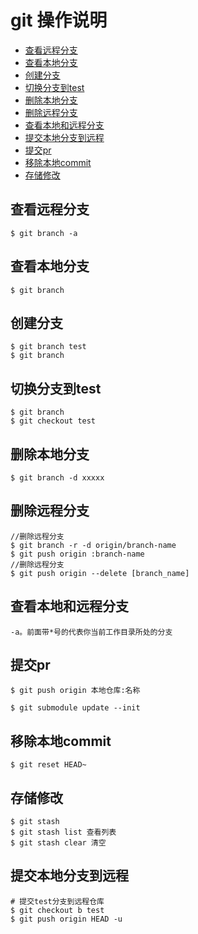 # git 操作说明
+ [查看远程分支](#查看远程分支)
+ [查看本地分支](#查看本地分支)
+ [创建分支](#创建分支)
+ [切换分支到test](#切换分支到test)
+ [删除本地分支](#删除本地分支)
+ [删除远程分支](#删除远程分支)
+ [查看本地和远程分支](#查看本地和远程分支)
+ [提交本地分支到远程](#提交本地分支到远程)
+ [提交pr](#提交pr)
+ [移除本地commit](#移除本地commit)
+ [存储修改](#存储修改)

## 查看远程分支
~~~ shell
$ git branch -a
~~~

## 查看本地分支
~~~ shell
$ git branch
~~~

## 创建分支
~~~ shell
$ git branch test
$ git branch
~~~

## 切换分支到test
~~~ shell
$ git branch
$ git checkout test
~~~

## 删除本地分支   
~~~ shell
$ git branch -d xxxxx
~~~

## 删除远程分支
~~~ shell
//删除远程分支
$ git branch -r -d origin/branch-name
$ git push origin :branch-name
//删除远程分支
$ git push origin --delete [branch_name]
~~~

## 查看本地和远程分支 
~~~ shell 
-a。前面带*号的代表你当前工作目录所处的分支
~~~

## 提交pr
~~~ shell
$ git push origin 本地仓库:名称

$ git submodule update --init
~~~

## 移除本地commit
~~~ shell
$ git reset HEAD~ 
~~~ 

## 存储修改
~~~ shell
$ git stash
$ git stash list 查看列表
$ git stash clear 清空
~~~

## 提交本地分支到远程
~~~ shell
# 提交test分支到远程仓库
$ git checkout b test
$ git push origin HEAD -u
~~~